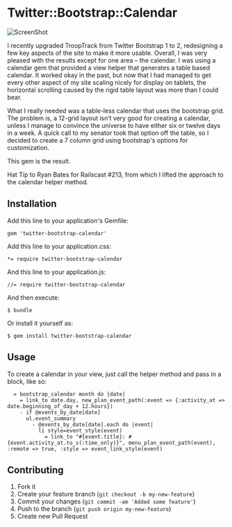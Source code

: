 # Twitter::Bootstrap::Calendar
![ScreenShot](https://raw.github.com/davidray/twitter-bootstrap-calendar/master/calendarsample.png)

I recently upgraded TroopTrack from Twitter Bootstrap 1 to 2, redesigning a few key aspects of the site to make it more usable. Overall, I was very pleased with the results except for one area – the calendar. I was using a calendar gem that provided a view helper that generates a table based calendar. It worked okay in the past, but now that I had managed to get every other aspect of my site scaling nicely for display on tablets, the horizontal scrolling caused by the rigid table layout was more than I could bear.

What I really needed was a table-less calendar that uses the bootstrap grid. The problem is, a 12-grid layout isn’t very good for creating a calendar, unless I manage to convince the universe to have either six or twelve days in a week. A quick call to my senator took that option off the table, so I decided to create a 7 column grid using bootstrap's options for customization. 

This gem is the result.

Hat Tip to Ryan Bates for Railscast #213, from which I lifted the approach to the calendar helper method.

## Installation

Add this line to your application's Gemfile:

    gem 'twitter-bootstrap-calendar'

Add this line to your application.css:
  
    *= require twitter-bootstrap-calendar

And this line to your application.js:

    //= require twitter-bootstrap-calendar

And then execute:

    $ bundle

Or install it yourself as:

    $ gem install twitter-bootstrap-calendar

## Usage

To create a calendar in your view, just call the helper method and pass in a block, like so:
```haml
  = bootstrap_calendar month do |date| 
    = link_to date.day, new_plan_event_path(:event => {:activity_at => date.beginning_of_day + 12.hours})
    - if @events_by_date[date] 
      ul.event_summary
        - @events_by_date[date].each do |event| 
          li style=event_style(event)
            = link_to "#{event.title}: #{event.activity_at.to_s(:time_only)}", menu_plan_event_path(event), :remote => true, :style => event_link_style(event)
```

## Contributing

1. Fork it
2. Create your feature branch (`git checkout -b my-new-feature`)
3. Commit your changes (`git commit -am 'Added some feature'`)
4. Push to the branch (`git push origin my-new-feature`)
5. Create new Pull Request
